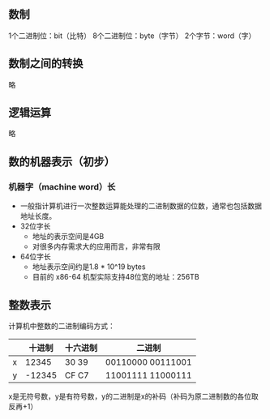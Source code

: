 ## 数制

1个二进制位：bit（比特）
8个二进制位：byte（字节）
2个字节：word（字）

## 数制之间的转换

略

## 逻辑运算

略

## 数的机器表示（初步）

### 机器字（machine word）长

* 一般指计算机进行一次整数运算能处理的二进制数据的位数，通常也包括数据地址长度。
* 32位字长
	* 地址的表示空间是4GB
	* 对很多内存需求大的应用而言，非常有限
* 64位字长
	* 地址表示空间约是1.8 * 10^19 bytes
	* 目前的 x86-64 机型实际支持48位宽的地址：256TB

## 整数表示

计算机中整数的二进制编码方式：

|     | 十进制 | 十六进制 | 二进制            |
| --- | ------ | -------- | ----------------- |
| x   | 12345  | 30 39    | 00110000 00111001 |
| y   | -12345 | CF C7    | 11001111 11000111 | 

x是无符号数，y是有符号数，y的二进制是x的补码（补码为原二进制数的各位取反再+1）

